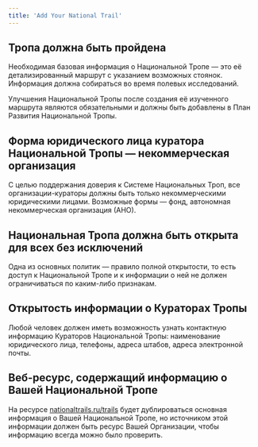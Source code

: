 ```yaml
---
title: 'Add Your National Trail'
---
```


## Тропа должна быть пройдена

Необходимая базовая информация о Национальной Тропе — это её детализированный маршрут с указанием возможных стоянок. Информация должна собираться во время полевых исследований.

Улучшения Национальной Тропы после создания её изученного маршрута являются обязательными и должны быть добавлены в План Развития Национальной Тропы.


## Форма юридического лица куратора Национальной Тропы — некоммерческая организация

С целью поддержания доверия к Системе Национальных Троп, все организации-кураторы должны быть только некоммерческими юридическими лицами. Возможные формы — фонд, автономная некоммерческая организация (АНО).

## Национальная Тропа должна быть открыта для всех без исключений

Одна из основных политик — правило полной открытости, то есть доступ к Национальной Тропе и к информации о ней не должен ограничиваться по каким-либо признакам.


## Открытость информации о Кураторах Тропы

Любой человек должен иметь возможность узнать контактную информацию Кураторов Национальной Тропы: наименование юридического лица, телефоны, адреса штабов, адреса электронной почты.


## Веб-ресурс, содержащий информацию о Вашей Национальной Тропе

На ресурсе [nationaltrails.ru/trails](/trails) будет дублироваться основная информация о Вашей Национальной Тропе, но источником этой информации должен быть ресурс Вашей Организации, чтобы информацию всегда можно было проверить.